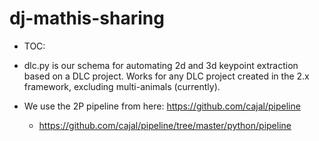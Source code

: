 # dj-mathis-sharing

- TOC:

- dlc.py is our schema for automating 2d and 3d keypoint extraction based on a DLC project. Works for any DLC project created in the 2.x framework, excluding multi-animals (currently). 

- We use the 2P pipeline from here: https://github.com/cajal/pipeline

    - https://github.com/cajal/pipeline/tree/master/python/pipeline
